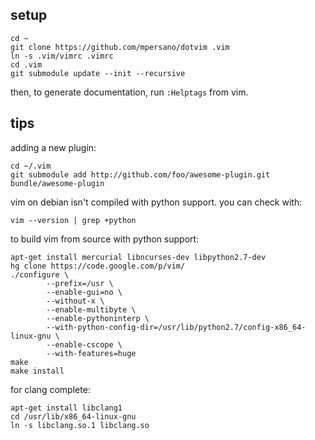 ## setup

    cd ~
    git clone https://github.com/mpersano/dotvim .vim
    ln -s .vim/vimrc .vimrc
    cd .vim
    git submodule update --init --recursive

then, to generate documentation, run `:Helptags` from vim.

## tips

adding a new plugin:

    cd ~/.vim
    git submodule add http://github.com/foo/awesome-plugin.git bundle/awesome-plugin

vim on debian isn't compiled with python support. you can check with:

    vim --version | grep +python

to build vim from source with python support:

    apt-get install mercurial libncurses-dev libpython2.7-dev
    hg clone https://code.google.com/p/vim/
    ./configure \
            --prefix=/usr \
            --enable-gui=no \
            --without-x \
            --enable-multibyte \
            --enable-pythoninterp \
            --with-python-config-dir=/usr/lib/python2.7/config-x86_64-linux-gnu \
            --enable-cscope \
            --with-features=huge
    make
    make install

for clang complete:

    apt-get install libclang1
    cd /usr/lib/x86_64-linux-gnu
    ln -s libclang.so.1 libclang.so
